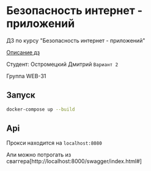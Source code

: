 # Безопасность интернет - приложений
ДЗ по курсу "Безопасность интернет - приложений"

[Описание дз](https://docs.google.com/document/d/1QaQ-Nc_eE4dBKZwQbA4E2o8pOJ3CktgsKDAn375iY24/edit?usp=sharing)

Студент: Остромецкий Дмитрий `Вариант 2`

Группа WEB-31

## Запуск 
```bash
docker-compose up --build
```

## Api
Прокси находится на `localhost:8080`

Апи можно потрогать из сваггера[http://localhost:8000/swagger/index.html#]
